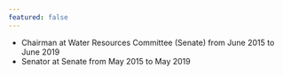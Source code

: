 ```yaml
---
featured: false
---
```

* Chairman at Water Resources Committee (Senate) from June 2015 to June 2019
* Senator at Senate from May 2015 to May 2019

